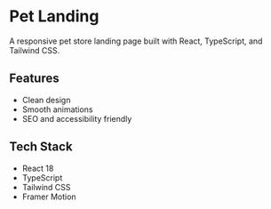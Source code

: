 # Pet Landing

A responsive pet store landing page built with React, TypeScript, and Tailwind CSS.

## Features

- Clean design
- Smooth animations
- SEO and accessibility friendly

## Tech Stack

- React 18
- TypeScript
- Tailwind CSS
- Framer Motion
